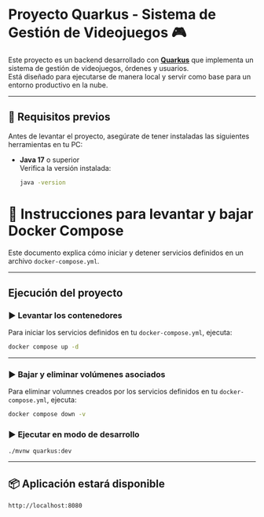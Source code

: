 # Proyecto Quarkus - Sistema de Gestión de Videojuegos 🎮

Este proyecto es un backend desarrollado con **[Quarkus](https://quarkus.io/)** que implementa un sistema de gestión de videojuegos, órdenes y usuarios.  
Está diseñado para ejecutarse de manera local y servir como base para un entorno productivo en la nube.

---

## 🚀 Requisitos previos

Antes de levantar el proyecto, asegúrate de tener instaladas las siguientes herramientas en tu PC:

- **Java 17** o superior  
  Verifica la versión instalada:
  ```bash
  java -version

# 🐳 Instrucciones para levantar y bajar Docker Compose

  Este documento explica cómo iniciar y detener servicios definidos en un archivo `docker-compose.yml`.

---

## Ejecución del proyecto

### ▶️ Levantar los contenedores

  Para iniciar los servicios definidos en tu `docker-compose.yml`, ejecuta:
  
  ```bash
  docker compose up -d
  ```

---

### ▶️ Bajar y eliminar volúmenes asociados

Para eliminar volumnes creados por los servicios definidos en tu `docker-compose.yml`, ejecuta:

  ```bash
  docker compose down -v
  ```

### ▶️ Ejecutar en modo de desarrollo

  ```bash
  ./mvnw quarkus:dev
  ```

---

## 📦 Aplicación estará disponible

`http://localhost:8080`